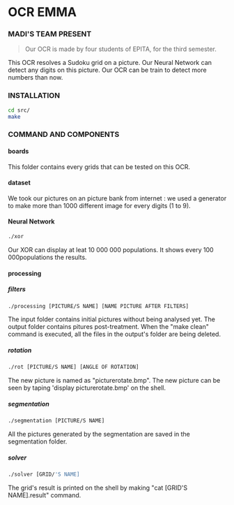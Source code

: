 # OCR EMMA
### MADI'S TEAM PRESENT

> Our OCR is made by four students of EPITA, for the third semester.

This OCR resolves a Sudoku grid on a picture. Our Neural Network can detect any digits on this picture.
Our OCR can be train to detect more numbers than now.

### INSTALLATION

```sh
cd src/
make
```

### COMMAND AND COMPONENTS

#### boards
This folder contains every grids that can be tested on this OCR.

#### dataset
We took our pictures on an picture bank from internet : we used a generator to make more than 1000 different image for every digits (1 to 9).

#### Neural Network
```sh
./xor
```
Our XOR can display at leat 10 000 000 populations. It shows every 100 000populations the results.

#### processing
##### filters
```sh
./processing [PICTURE/S NAME] [NAME PICTURE AFTER FILTERS]
```
The input folder contains initial pictures without being analysed yet.
The output folder contains pitures post-treatment.
When the "make clean" command is executed, all the files in the output's folder are being deleted.

##### rotation
```sh
./rot [PICTURE/S NAME] [ANGLE OF ROTATION]
```
The new picture is named as "picturerotate.bmp".
The new picture can be seen by taping 'display picturerotate.bmp' on the shell.

##### segmentation
```sh
./segmentation [PICTURE/S NAME]
```
All the pictures generated by the segmentation are saved in the segmentation folder.

##### solver
```sh
./solver [GRID/'S NAME]
```
The grid's result is printed on the shell by making "cat [GRID'S NAME].result" command.
